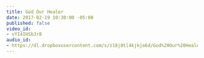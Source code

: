 ```yaml
---
title: God Our Healer
date: 2017-02-19 10:30:00 -05:00
published: false
video_id:
- vYI4IHSbJr8
audio_id:
- https://dl.dropboxusercontent.com/s/z18j0tl4kjkjo6d/God%20Our%20Healer.mp3
---
```


